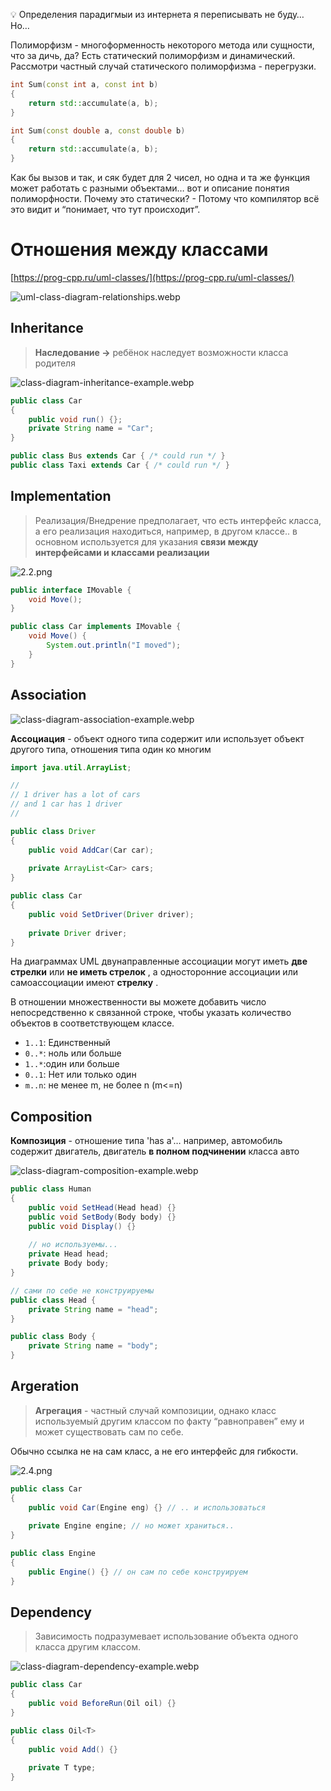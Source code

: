 💡 Определения парадигмыи  из интернета я переписывать не буду… Но…

Полиморфизм - многоформенность некоторого метода или сущности, что за дичь, да?
Есть статический полиморфизм и динамический. Рассмотри частный случай статического полиморфизма - перегрузки.

```cpp
int Sum(const int a, const int b)
{ 
	return std::accumulate(a, b);
}

int Sum(const double a, const double b)
{
	return std::accumulate(a, b);
}
```

Как бы вызов и так, и сяк будет для 2 чисел, но одна и та же функция может работать с разными объектами… вот и описание понятия полиморфности. Почему это статически? - Потому что компилятор всё это видит и “понимает, что тут происходит”.

# Отношения между классами

[https://prog-cpp.ru/uml-classes/](https://prog-cpp.ru/uml-classes/)

![uml-class-diagram-relationships.webp](./image-storage/uml-class-diagram-relationships.webp)

## Inheritance

> **Наследование →** ребёнок наследует возможности класса родителя

![class-diagram-inheritance-example.webp](./image-storage/class-diagram-inheritance-example.webp)

```java
public class Car
{
	public void run() {};
	private String name = "Car";
}

public class Bus extends Car { /* could run */ }
public class Taxi extends Car { /* could run */ }
```

## Implementation

> Реализация/Внедрение предполагает, что есть интерфейс класса, а его реализация находиться, например, в другом классе.. в основном используется для указания **связи между интерфейсами и классами реализации**

![2.2.png](./image-storage/2.2.png)

```java
public interface IMovable { 
	void Move();
}

public class Car implements IMovable {
	void Move() { 
		System.out.println("I moved"); 
	}
}
```

## Association

![class-diagram-association-example.webp](./image-storage/class-diagram-association-example.webp)

**Ассоциация** - объект одного типа содержит или использует объект другого типа, отношения типа один ко многим

```java
import java.util.ArrayList;

//
// 1 driver has a lot of cars
// and 1 car has 1 driver
//

public class Driver
{
	public void AddCar(Car car);
	
	private ArrayList<Car> cars; 
}

public class Car 
{
	public void SetDriver(Driver driver);
	
	private Driver driver;
}
```

На диаграммах UML двунаправленные ассоциации могут иметь **две стрелки** или **не иметь стрелок** , а односторонние ассоциации или самоассоциации имеют **стрелку** .

В отношении множественности вы можете добавить число непосредственно к 
связанной строке, чтобы указать количество объектов в соответствующем 
классе.

- `1..1`: Единственный
- `0..*`: ноль или больше
- `1..*`:один или больше
- `0..1`: Нет или только один
- `m..n`: не менее m, не более n (m<=n)

## Composition

**Композиция** - отношение типа 'has a'… например, автомобиль содержит двигатель, двигатель **в полном подчинении** класса авто 

![class-diagram-composition-example.webp](./image-storage/class-diagram-composition-example.webp)

```java
public class Human 
{
	public void SetHead(Head head) {}
	public void SetBody(Body body) {}
	public void Display() {}
	
	// но используемы...
	private Head head;
	private Body body;
}

// сами по себе не конструируемы
public class Head {
	private String name = "head";
}

public class Body {
	private String name = "body";
}
```

## Argeration

> **Агрегация** - частный случай композиции, однако класс используемый другим классом по факту “равноправен” ему и может существовать сам по себе.
> 

Обычно ссылка не на сам класс, а не его интерфейс для гибкости.

![2.4.png](./image-storage/2.4.png)

```java
public class Car
{
	public void Car(Engine eng) {} // .. и использоваться
	
	private Engine engine; // но может храниться..
}

public class Engine
{
	public Engine() {} // он сам по себе конструируем
}
```

## Dependency

> Зависимость подразумевает использование объекта одного класса другим классом.

![class-diagram-dependency-example.webp](./image-storage/class-diagram-dependency-example.webp)

```java
public class Car
{
	public void BeforeRun(Oil oil) {}
}

public class Oil<T>
{
	public void Add() {}
	
	private T type;
}
```
